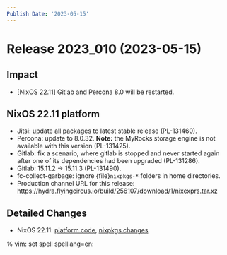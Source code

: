 ```yaml
---
Publish Date: '2023-05-15'
---
```


# Release 2023_010 (2023-05-15)

## Impact

- \[NixOS 22.11\] Gitlab and Percona 8.0 will be restarted.

## NixOS 22.11 platform

- Jitsi: update all packages to latest stable release (PL-131460).
- Percona: update to 8.0.32.
  **Note:** the MyRocks storage engine is not available with this version
  (PL-131425).
- Gitlab: fix a scenario, where gitlab is stopped and never started again
  after one of its dependencies had been upgraded (PL-131286).
- Gitlab: 15.11.2 -> 15.11.3 (PL-131490).
- fc-collect-garbage: ignore {file}`nixpkgs-*` folders in home directories.
- Production channel URL for this release: https://hydra.flyingcircus.io/build/256107/download/1/nixexprs.tar.xz

## Detailed Changes

- NixOS 22.11: [platform code](https://github.com/flyingcircusio/fc-nixos/compare/fc/r2023_009/22.11...481d4647ea375085d5ffa43e26a6df1ecff4332c),
  [nixpkgs changes](https://github.com/flyingcircusio/nixpkgs/compare/63572e7d205027d8ae4bed36f1d5b166ae620d14...68d3f0e2ec7d290b8686be9df2455c5e25995324)

% vim: set spell spelllang=en:
